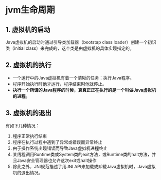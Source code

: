 # jvm生命周期

## 1. 虚拟机的启动
Java虚拟机的启动时通过引导类加载器（bootstap class loader）创建一个初识类（initial class）来完成的，这个类是由虚拟机的具体实现指定的。


## 2. 虚拟机的执行
- 一个运行中的Java虚拟机有着一个清晰的任务：执行Java程序。
- 程序开始执行时他才运行，程序结束时他就停止。
- **执行一个所谓的Java程序的时候，真真正正在执行的是一个叫做Java虚拟机的进程。**

## 3. 虚拟机的退出

有如下几种情况：
1. 程序正常执行结束
2. 程序在执行过程中遇到了异常或错误而异常终止
3. 由于操作系统出现错误而导致Java虚拟机进程终止
4. 某线程调用Runtime类或System类的exit方法，或Runtime类的halt方法，并且Java安全管理器也允许这次exit或halt操作
5. 除此之外，JNI规范描述了用JNI API来加载或卸载Java虚拟机时，Java虚拟机的退出情况。
